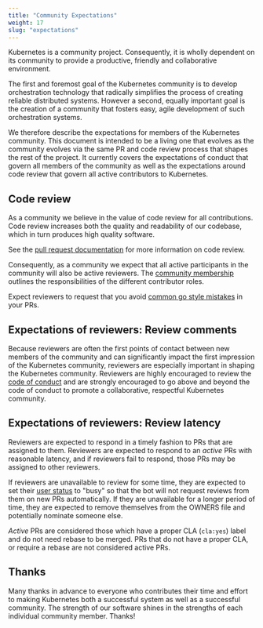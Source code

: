 ```yaml
---
title: "Community Expectations"
weight: 17
slug: "expectations"
---
```


Kubernetes is a community project. Consequently, it is wholly dependent on
its community to provide a productive, friendly and collaborative environment.

The first and foremost goal of the Kubernetes community is to develop orchestration
technology that radically simplifies the process of creating reliable
distributed systems. However a second, equally important goal is the creation
of a community that fosters easy, agile development of such orchestration
systems.

We therefore describe the expectations for
members of the Kubernetes community.  This document is intended to be a living one
that evolves as the community evolves via the same PR and code review process
that shapes the rest of the project.  It currently covers the expectations
of conduct that govern all members of the community as well as the expectations
around code review that govern all active contributors to Kubernetes.

## Code review

As a community we believe in the value of code review for all contributions.
Code review increases both the quality and readability of our codebase, which
in turn produces high quality software.

See the [pull request documentation](/en/docs/guide/pull-requests) for more information
on code review.

Consequently, as a community we expect that all active participants in the
community will also be active reviewers. The 
[community membership](https://github.com/kubernetes/community/blob/master/community-membership.md) outlines the responsibilities
of the different contributor roles. 

Expect reviewers to request that you avoid [common go style
mistakes](https://github.com/golang/go/wiki/CodeReviewComments) in your PRs.

## Expectations of reviewers: Review comments

Because reviewers are often the first points of contact between new members of
the community and can significantly impact the first impression of the
Kubernetes community, reviewers are especially important in shaping the
Kubernetes community.  Reviewers are highly encouraged to review the
[code of conduct](https://github.com/kubernetes/community/blob/master/governance.md#code-of-conduct) and are strongly 
encouraged to go above and beyond the code of conduct to promote a collaborative, 
respectful Kubernetes community.

## Expectations of reviewers: Review latency

Reviewers are expected to respond in a timely fashion to PRs that are assigned
to them.  Reviewers are expected to respond to an *active* PRs with reasonable
latency, and if reviewers fail to respond, those PRs may be assigned to other
reviewers.

If reviewers are unavailable to review for some time, they are expected to set their [user status](https://help.github.com/en/articles/personalizing-your-profile#setting-a-status) to "busy" so that the bot will not request reviews from them on new PRs automatically. If they are unavailable for a longer period of time, they are expected to remove themselves from the OWNERS file and potentially nominate someone else.

*Active* PRs are considered those which have a proper CLA (`cla:yes`) label
and do not need rebase to be merged.  PRs that do not have a proper CLA, or
require a rebase are not considered active PRs.

## Thanks

Many thanks in advance to everyone who contributes their time and effort to
making Kubernetes both a successful system as well as a successful community.
The strength of our software shines in the strengths of each individual
community member.  Thanks!
